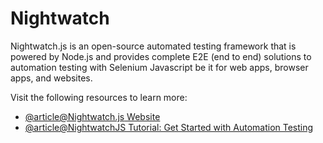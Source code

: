 # Nightwatch

Nightwatch.js is an open-source automated testing framework that is powered by Node.js and provides complete E2E (end to end) solutions to automation testing with Selenium Javascript be it for web apps, browser apps, and websites.

Visit the following resources to learn more:

- [@article@Nightwatch.js Website](https://nightwatchjs.org/)
- [@article@NightwatchJS Tutorial: Get Started with Automation Testing](https://www.browserstack.com/guide/nightwatch-framework-tutorial)

